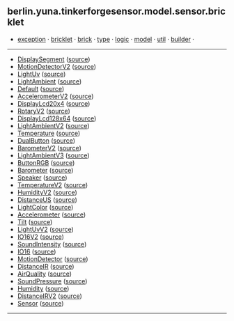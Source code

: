 
## berlin.yuna.tinkerforgesensor.model.sensor.bricklet
* [exception](readmeDoc/berlin/yuna/tinkerforgesensor/model/exception/README.md) · [bricklet](readmeDoc/berlin/yuna/tinkerforgesensor/model/sensor/bricklet/README.md) · [brick](readmeDoc/berlin/yuna/tinkerforgesensor/model/sensor/brick/README.md) · [type](readmeDoc/berlin/yuna/tinkerforgesensor/model/type/README.md) · [logic](readmeDoc/berlin/yuna/tinkerforgesensor/logic/README.md) · [model](readmeDoc/berlin/yuna/tinkerforgesensor/model/README.md) · [util](readmeDoc/berlin/yuna/tinkerforgesensor/util/README.md) · [builder](readmeDoc/berlin/yuna/tinkerforgesensor/model/builder/README.md) · 
---
* [DisplaySegment](readmeDoc/berlin/yuna/tinkerforgesensor/model/sensor/bricklet/DisplaySegment.md) ([source](src/main/java/berlin/yuna/tinkerforgesensor/model/sensor/bricklet/DisplaySegment.java))
* [MotionDetectorV2](readmeDoc/berlin/yuna/tinkerforgesensor/model/sensor/bricklet/MotionDetectorV2.md) ([source](src/main/java/berlin/yuna/tinkerforgesensor/model/sensor/bricklet/MotionDetectorV2.java))
* [LightUv](readmeDoc/berlin/yuna/tinkerforgesensor/model/sensor/bricklet/LightUv.md) ([source](src/main/java/berlin/yuna/tinkerforgesensor/model/sensor/bricklet/LightUv.java))
* [LightAmbient](readmeDoc/berlin/yuna/tinkerforgesensor/model/sensor/bricklet/LightAmbient.md) ([source](src/main/java/berlin/yuna/tinkerforgesensor/model/sensor/bricklet/LightAmbient.java))
* [Default](readmeDoc/berlin/yuna/tinkerforgesensor/model/sensor/bricklet/Default.md) ([source](src/main/java/berlin/yuna/tinkerforgesensor/model/sensor/bricklet/Default.java))
* [AccelerometerV2](readmeDoc/berlin/yuna/tinkerforgesensor/model/sensor/bricklet/AccelerometerV2.md) ([source](src/main/java/berlin/yuna/tinkerforgesensor/model/sensor/bricklet/AccelerometerV2.java))
* [DisplayLcd20x4](readmeDoc/berlin/yuna/tinkerforgesensor/model/sensor/bricklet/DisplayLcd20x4.md) ([source](src/main/java/berlin/yuna/tinkerforgesensor/model/sensor/bricklet/DisplayLcd20x4.java))
* [RotaryV2](readmeDoc/berlin/yuna/tinkerforgesensor/model/sensor/bricklet/RotaryV2.md) ([source](src/main/java/berlin/yuna/tinkerforgesensor/model/sensor/bricklet/RotaryV2.java))
* [DisplayLcd128x64](readmeDoc/berlin/yuna/tinkerforgesensor/model/sensor/bricklet/DisplayLcd128x64.md) ([source](src/main/java/berlin/yuna/tinkerforgesensor/model/sensor/bricklet/DisplayLcd128x64.java))
* [LightAmbientV2](readmeDoc/berlin/yuna/tinkerforgesensor/model/sensor/bricklet/LightAmbientV2.md) ([source](src/main/java/berlin/yuna/tinkerforgesensor/model/sensor/bricklet/LightAmbientV2.java))
* [Temperature](readmeDoc/berlin/yuna/tinkerforgesensor/model/sensor/bricklet/Temperature.md) ([source](src/main/java/berlin/yuna/tinkerforgesensor/model/sensor/bricklet/Temperature.java))
* [DualButton](readmeDoc/berlin/yuna/tinkerforgesensor/model/sensor/bricklet/DualButton.md) ([source](src/main/java/berlin/yuna/tinkerforgesensor/model/sensor/bricklet/DualButton.java))
* [BarometerV2](readmeDoc/berlin/yuna/tinkerforgesensor/model/sensor/bricklet/BarometerV2.md) ([source](src/main/java/berlin/yuna/tinkerforgesensor/model/sensor/bricklet/BarometerV2.java))
* [LightAmbientV3](readmeDoc/berlin/yuna/tinkerforgesensor/model/sensor/bricklet/LightAmbientV3.md) ([source](src/main/java/berlin/yuna/tinkerforgesensor/model/sensor/bricklet/LightAmbientV3.java))
* [ButtonRGB](readmeDoc/berlin/yuna/tinkerforgesensor/model/sensor/bricklet/ButtonRGB.md) ([source](src/main/java/berlin/yuna/tinkerforgesensor/model/sensor/bricklet/ButtonRGB.java))
* [Barometer](readmeDoc/berlin/yuna/tinkerforgesensor/model/sensor/bricklet/Barometer.md) ([source](src/main/java/berlin/yuna/tinkerforgesensor/model/sensor/bricklet/Barometer.java))
* [Speaker](readmeDoc/berlin/yuna/tinkerforgesensor/model/sensor/bricklet/Speaker.md) ([source](src/main/java/berlin/yuna/tinkerforgesensor/model/sensor/bricklet/Speaker.java))
* [TemperatureV2](readmeDoc/berlin/yuna/tinkerforgesensor/model/sensor/bricklet/TemperatureV2.md) ([source](src/main/java/berlin/yuna/tinkerforgesensor/model/sensor/bricklet/TemperatureV2.java))
* [HumidityV2](readmeDoc/berlin/yuna/tinkerforgesensor/model/sensor/bricklet/HumidityV2.md) ([source](src/main/java/berlin/yuna/tinkerforgesensor/model/sensor/bricklet/HumidityV2.java))
* [DistanceUS](readmeDoc/berlin/yuna/tinkerforgesensor/model/sensor/bricklet/DistanceUS.md) ([source](src/main/java/berlin/yuna/tinkerforgesensor/model/sensor/bricklet/DistanceUS.java))
* [LightColor](readmeDoc/berlin/yuna/tinkerforgesensor/model/sensor/bricklet/LightColor.md) ([source](src/main/java/berlin/yuna/tinkerforgesensor/model/sensor/bricklet/LightColor.java))
* [Accelerometer](readmeDoc/berlin/yuna/tinkerforgesensor/model/sensor/bricklet/Accelerometer.md) ([source](src/main/java/berlin/yuna/tinkerforgesensor/model/sensor/bricklet/Accelerometer.java))
* [Tilt](readmeDoc/berlin/yuna/tinkerforgesensor/model/sensor/bricklet/Tilt.md) ([source](src/main/java/berlin/yuna/tinkerforgesensor/model/sensor/bricklet/Tilt.java))
* [LightUvV2](readmeDoc/berlin/yuna/tinkerforgesensor/model/sensor/bricklet/LightUvV2.md) ([source](src/main/java/berlin/yuna/tinkerforgesensor/model/sensor/bricklet/LightUvV2.java))
* [IO16V2](readmeDoc/berlin/yuna/tinkerforgesensor/model/sensor/bricklet/IO16V2.md) ([source](src/main/java/berlin/yuna/tinkerforgesensor/model/sensor/bricklet/IO16V2.java))
* [SoundIntensity](readmeDoc/berlin/yuna/tinkerforgesensor/model/sensor/bricklet/SoundIntensity.md) ([source](src/main/java/berlin/yuna/tinkerforgesensor/model/sensor/bricklet/SoundIntensity.java))
* [IO16](readmeDoc/berlin/yuna/tinkerforgesensor/model/sensor/bricklet/IO16.md) ([source](src/main/java/berlin/yuna/tinkerforgesensor/model/sensor/bricklet/IO16.java))
* [MotionDetector](readmeDoc/berlin/yuna/tinkerforgesensor/model/sensor/bricklet/MotionDetector.md) ([source](src/main/java/berlin/yuna/tinkerforgesensor/model/sensor/bricklet/MotionDetector.java))
* [DistanceIR](readmeDoc/berlin/yuna/tinkerforgesensor/model/sensor/bricklet/DistanceIR.md) ([source](src/main/java/berlin/yuna/tinkerforgesensor/model/sensor/bricklet/DistanceIR.java))
* [AirQuality](readmeDoc/berlin/yuna/tinkerforgesensor/model/sensor/bricklet/AirQuality.md) ([source](src/main/java/berlin/yuna/tinkerforgesensor/model/sensor/bricklet/AirQuality.java))
* [SoundPressure](readmeDoc/berlin/yuna/tinkerforgesensor/model/sensor/bricklet/SoundPressure.md) ([source](src/main/java/berlin/yuna/tinkerforgesensor/model/sensor/bricklet/SoundPressure.java))
* [Humidity](readmeDoc/berlin/yuna/tinkerforgesensor/model/sensor/bricklet/Humidity.md) ([source](src/main/java/berlin/yuna/tinkerforgesensor/model/sensor/bricklet/Humidity.java))
* [DistanceIRV2](readmeDoc/berlin/yuna/tinkerforgesensor/model/sensor/bricklet/DistanceIRV2.md) ([source](src/main/java/berlin/yuna/tinkerforgesensor/model/sensor/bricklet/DistanceIRV2.java))
* [Sensor](readmeDoc/berlin/yuna/tinkerforgesensor/model/sensor/bricklet/Sensor.md) ([source](src/main/java/berlin/yuna/tinkerforgesensor/model/sensor/bricklet/Sensor.java))
---
